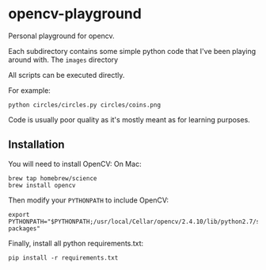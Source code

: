 # opencv-playground
Personal playground for opencv.

Each subdirectory contains some simple python code that I've been playing around with. The ```images``` directory

All scripts can be executed directly.

For example:
```
python circles/circles.py circles/coins.png
```

Code is usually poor quality as it's mostly meant as for learning purposes.

## Installation ##

You will need to install OpenCV:
On Mac:
```
brew tap homebrew/science
brew install opencv
```
Then modify your ```PYTHONPATH``` to include OpenCV:

```
export PYTHONPATH="$PYTHONPATH;/usr/local/Cellar/opencv/2.4.10/lib/python2.7/site-packages"
```

Finally, install all python requirements.txt:
```
pip install -r requirements.txt
```
